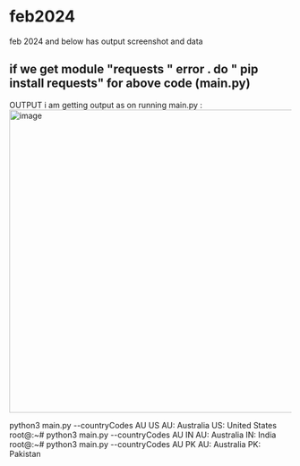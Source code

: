 # feb2024
feb 2024 and below has output screenshot and data


if we get module "requests " error .
do " pip install requests"  for above code (main.py)
----------------------------------------------------------------------------------------------
OUTPUT
i am getting output as on running main.py
:
<img width="542" alt="image" src="https://github.com/svjayasw/feb2024/assets/78583646/d672ca0e-5af8-4fd6-b413-09214e31c818">

python3  main.py --countryCodes AU US
AU: Australia
US: United States
root@:~# python3  main.py --countryCodes AU IN
AU: Australia
IN: India
root@:~# python3  main.py --countryCodes AU PK
AU: Australia
PK: Pakistan
